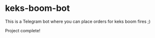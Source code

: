 # keks-boom-bot
 This is a Telegram bot where you can place orders for keks boom fires ;)

Project complete!
